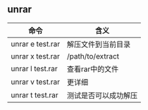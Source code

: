 ## unrar

命令|含义
---|---
unrar e test.rar|解压文件到当前目录
unrar	x test.rar|/path/to/extract
unrar l test.rar|查看rar中的文件
unrar v test.rar|更详细
unrar t test.rar|测试是否可以成功解压
